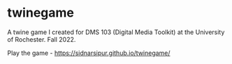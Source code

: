 # twinegame

A twine game I created for DMS 103 (Digital Media Toolkit) at the University of Rochester. Fall 2022.

Play the game - https://sidnarsipur.github.io/twinegame/
